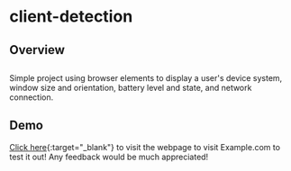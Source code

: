 # client-detection

## Overview

##

Simple project using browser elements to display a user's device system, window size and orientation, battery level and state, and network connection.

## Demo

[Click here](https://raw.githack.com/riley-ad-clark/client-detection/main/index.html){:target="_blank"} to visit the webpage
 to visit Example.com to test it out! Any feedback would be much appreciated!
